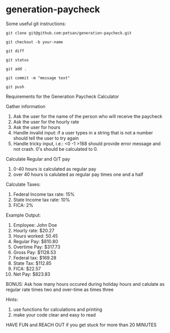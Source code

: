 # generation-paycheck

Some useful git instructions:

``git clone git@github.com:petsan/generation-paycheck.git``

``git checkout -b your-name``

``git diff``

``git status``

``git add .``

``git commit -m "message text"``

``git push``

Requirements for the Generation Paycheck Calculator

Gather information
1. Ask the user for the name of the person who will receive the paycheck
2. Ask the user for the hourly rate
3. Ask the user for hours
4. Handle invalid input: if a user types in a string that is not a number should tell the user to try again
5. Handle tricky input, i.e.: <0 -1 >168 should provide error message and not crash. 0's should be calculated to 0.

Calculate Regular and O/T pay
1. 0-40 hours is calculated as regular pay
2. over 40 hours is calulated as regular pay times one and a half

Calculate Taxes:
1. Federal Income tax rate: 15%
2. State Income tax rate: 10%
3. FICA: 2%

Example Output:
1. Employee: John Doe
2. Hourly rate: $20.27
3. Hours worked: 50.45
4. Regular Pay: $810.80
5. Overtime Pay: $317.73
6. Gross Pay: $1128.53
7. Federal tax: $169.28
8. State Tax: $112.85
9. FICA: $22.57
10. Net Pay: $823.83


BONUS:
Ask how many hours occured during holiday hours and calulate as regular rate times two and over-time as times three

Hints: 
1. use functions for calculations and printing
2. make your code clear and easy to read
 
HAVE FUN and REACH OUT if you get stuck for more than 20 MINUTES
